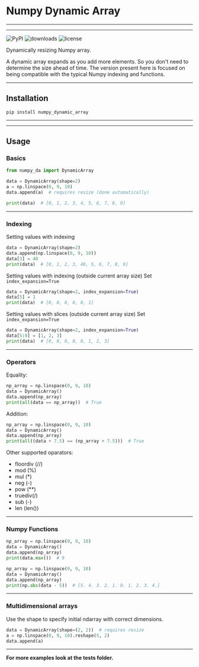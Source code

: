 # Numpy Dynamic Array

---
---
![PyPI](https://img.shields.io/pypi/v/numpy_dynamic_array)
![downloads](https://img.shields.io/pypi/dm/numpy_dynamic_array)
![license](https://img.shields.io/github/license/dylanwal/numpy_dynamic_array)

Dynamically resizing Numpy array.

A dynamic array expands as you add more elements. So you don't need to determine the size ahead of time. The version
present here is focused on being compatible with the typical Numpy indexing and functions.

---

## Installation

```
pip install numpy_dynamic_array
```

---
---

## Usage

### Basics

```python
from numpy_da import DynamicArray

data = DynamicArray(shape=2)
a = np.linspace(0, 9, 10)
data.append(a)  # requires resize (done automatically)

print(data)  # [0, 1, 2, 3, 4, 5, 6, 7, 8, 9]

```

---

### Indexing

Setting values with indexing

```python
data = DynamicArray(shape=2)
data.append(np.linspace(0, 9, 10))
data[3] = 40
print(data)  # [0, 1, 2, 3, 40, 5, 6, 7, 8, 9]
```

Setting values with indexing (outside current array size)
Set `index_expansion=True`

```python
data = DynamicArray(shape=2, index_expansion=True)
data[5] = 1
print(data)  # [0, 0, 0, 0, 0, 1]
```

Setting values with slices (outside current array size)
Set `index_expansion=True`

```python
data = DynamicArray(shape=2, index_expansion=True)
data[5:8] = [1, 2, 3]
print(data)  # [0, 0, 0, 0, 0, 1, 2, 3]
```

---

### Operators

Equality:

```python
np_array = np.linspace(0, 9, 10)
data = DynamicArray()
data.append(np_array)
print(all(data == np_array))  # True
```

Addition:

```python
np_array = np.linspace(0, 9, 10)
data = DynamicArray()
data.append(np_array)
print(all((data + 7.5) == (np_array + 7.5)))  # True
```

Other supported oparators:
* floordiv (//)
* mod (%)
* mul (*)
* neg (-)
* pow (**)
* truediv(/)
* sub (-)
* len (len())


---
### Numpy Functions

```python
np_array = np.linspace(0, 9, 10)
data = DynamicArray()
data.append(np_array)
print(data.max())  # 9
```

```python
np_array = np.linspace(0, 9, 10)
data = DynamicArray()
data.append(np_array)
print(np.abs(data - 5))  # [5. 4. 3. 2. 1. 0. 1. 2. 3. 4.]
```


---
### Multidimensional arrays

Use the shape to specify initial ndarray with correct dimensions.

```python
data = DynamicArray(shape=(2, 2))  # requires resize
a = np.linspace(0, 9, 10).reshape(5, 2)
data.append(a)
```


---
<b> For more examples look at the tests folder. </b>
